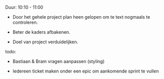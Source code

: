 Duur:  10:10 - 11:00


- Door het gehele project plan heen gelopen om te text nogmaals te controleren.

- Beter de kaders afbakenen.

- Doel van project verduidelijken.

   

todo:

- Bastiaan & Bram vragen aanpassen (styling)

- Iedereen ticket maken onder een epic om aankomende sprint te vullen